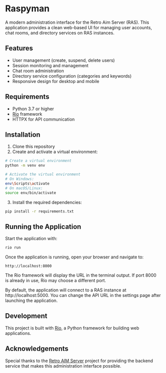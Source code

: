 # Raspyman

A modern administration interface for the Retro Aim Server (RAS). This application provides a clean web-based UI for managing user accounts, chat rooms, and directory services on RAS instances.

## Features

- User management (create, suspend, delete users)
- Session monitoring and management
- Chat room administration
- Directory service configuration (categories and keywords)
- Responsive design for desktop and mobile

## Requirements

- Python 3.7 or higher
- [Rio](https://rio.dev/) framework
- HTTPX for API communication

## Installation

1. Clone this repository
2. Create and activate a virtual environment:

```bash
# Create a virtual environment
python -m venv env

# Activate the virtual environment
# On Windows:
env\Scripts\activate
# On macOS/Linux:
source env/bin/activate
```

3. Install the required dependencies:

```bash
pip install -r requirements.txt
```

## Running the Application

Start the application with:

```bash
rio run
```

Once the application is running, open your browser and navigate to:

```
http://localhost:8000
```

The Rio framework will display the URL in the terminal output. If port 8000 is already in use, Rio may choose a different port.

By default, the application will connect to a RAS instance at http://localhost:5000. 
You can change the API URL in the settings page after launching the application.

## Development

This project is built with [Rio](https://rio.dev/), a Python framework for building web applications.

## Acknowledgements

Special thanks to the [Retro AIM Server](https://github.com/mk6i/retro-aim-server) project for providing the backend service that makes this administration interface possible.
